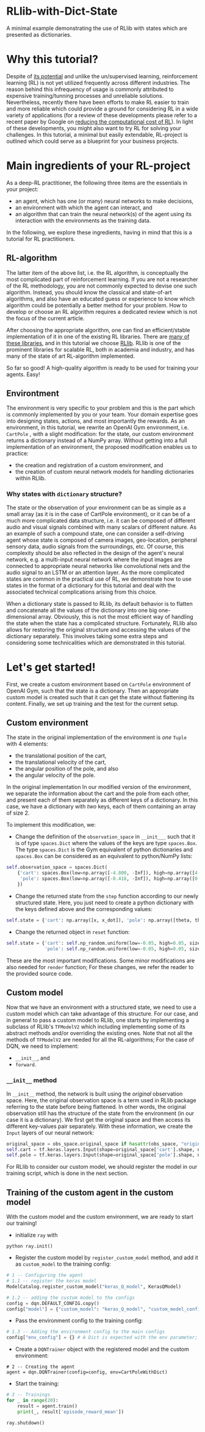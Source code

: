 # RLlib-with-Dict-State
A minimal example demonstrating the use of RLlib with states which are presented as dictionaries. 

# Why this tutorial?

Despite of
[its potential](https://www.sciencedirect.com/science/article/pii/S0004370221000862) and unlike the un/supervised 
learning, reinforcement learning (RL) is not yet utilized frequently across different industries. The reason behind this infrequency
of usage is commonly attributed to expensive training/tunning processes and unreliable solutions. Nevertheless, recently
there have been efforts to make RL easier to train and  more reliable which could provide a ground for considering RL in 
a wide variety of applications (for a review of these developments please refer to 
a recent paper by Google on 
[reducing the computational cost of RL](https://ai.googleblog.com/2021/07/reducing-computational-cost-of-deep.html)). 
In light of these developments, you might also want to try RL for solving your challenges. In this tutorial, a minimal but 
easily extendable, RL-project is outlined which could serve as a blueprint for your business projects. 

# Main ingredients of your RL-project
As a  deep-RL practitioner, the following three items are the essentials in your project:

* an agent, which has one (or many) neural networks to make decisions,
* an environment with which the agent can interact, and
* an algorithm that can train the neural network(s) of the agent using its interaction with the environments as the 
training data.

In the following, we explore these ingredients, having in mind that this is a tutorial for RL practitioners.
## RL-algorithm
The latter item of the above list, i.e. the RL algorithm, is conceptually the most complicated part of reinforcement learning. If you are not a researcher of the RL methodology, you are not commonly expected to
devise one such algorithm. Instead, you should know the classical and state-of-art algorithms, and also have an
educated guess or experience to know which algorithm could be potentially a better method for your problem. 
How to develop or choose an RL algorithm requires a dedicated review which is not the focus of the current article. 

After choosing the appropriate algorithm, one can find an efficient/stable implementation of it in one of the existing RL 
libraries. There are [many of these libraries](https://neptune.ai/blog/the-best-tools-for-reinforcement-learning-in-python),
and  in this tutorial we choose [RLlib](https://docs.ray.io/en/master/rllib.html). 
RLlib is one of the prominent libraries for scalable RL, both in academia and industry, and has many of the state of art
RL-algorithm implemented. 

So far so good! A high-quality algorithm is ready to be used for training your agents. Easy!

## Environtment
The environment is very specific to your problem and this is the part which is commonly implemented by you or your team.
Your domain expertise goes into designing states, actions, and most importantly the rewards. As an environment,
in this tutorial, we rewrite an OpenAI Gym environment, i.e. ```CartPole``` , with a slight modification: for the
state, our custom environment returns a dictionary instead of a NumPy array. Without getting into a full implementation
of an environment, the proposed modification enables us to practice:

* the creation and registration of a custom environment, and
* the creation of custom neural network models for handling dictionaries within RLlib. 

### Why states with ```dictionary``` structure?

The state or the observation of your environment can be as simple as a small
array (as it is in the case of CartPole environment), or it can be of a much more
complicated data structure, i.e. it can be composed of different audio and visual signals combined 
with many scalars of different nature. As an example of such a compound state, one can consider a self-driving agent 
whose state is composed of camera images, geo-location, peripheral sensory data, audio signals from the
surroundings, etc. Of course, this complexity should be also reflected in the design of the agent's neural
network, e.g. a multi-input neural network where the input images are connected to appropriate neural networks like 
convolutional nets and the audio signal to an LSTM or an attention layer. As the more complicated states are common in 
the practical use of RL, we demonstrate how to use states in the format of a dictionary for this tutorial and deal with the 
associated technical complications arising from this choice.

When a dictionary state is passed to RLlib, its default behavior is to flatten and concatenate all the values of the
dictionary into one big one-dimensional array. Obviously, this is not the most efficient way of handling
the state when the state has a complicated structure. Fortunately, RLlib also allows for restoring the original 
structure and accessing the values of the dictionary separately. This involves taking some extra steps and considering 
some technicalities which are demonstrated in this 
tutorial.

# Let's get started!

First, we create a custom environment based on ```CartPole``` environment of OpenAI Gym, such that the state is a 
dictionary. Then an appropriate custom model is created such that it can get the state without flattening its content. 
Finally, we set up training and the test for the current setup.

## Custom environment
The state in the original implementation of the environment is _one_ ```Tuple``` with 4 elements:
* the translational position of the cart,
* the translational velocity of the cart,
* the angular position of the pole, and also
* the angular velocity of the pole.

In the original implementation In our modified version of the environment, we separate the information about the cart
and the pole from each other, and present each of them separately as different keys of a dictionary. In this case, we
have a dictionary with _two_ keys, each of them containing an array of size 2.

To implement this modification, we:
* Change the definition of the ```observation_space``` in ```__init___``` such that it is of type ```spaces.Dict``` 
  where the values of the keys are type ```spaces.Box```. The type ```spaces.Dict``` is the Gym equivalent of python 
dictionaries and ```spaces.Box``` can be considered as an equivalent to python/NumPy lists: 
```python
self.observation_space = spaces.Dict(
    {'cart': spaces.Box(low=np.array([-4.800, -Inf]), high=np.array([4.800, Inf]), shape=(2,), dtype=np.float),
     'pole': spaces.Box(low=np.array([-0.418, -Inf]), high=np.array([0.418, Inf]), shape=(2,), dtype=np.float)
    })
```
* Change the returned state from the ```step``` function according to our newly structured state. Here, you just need 
to create a python dictionary with the keys defined above and the corresponding values:
```python
self.state = {'cart': np.array([x, x_dot]), 'pole': np.array([theta, theta_dot])}
```
* Change the returned object in ```reset``` function:
```python
self.state = {'cart': self.np_random.uniform(low=-0.05, high=0.05, size=(2,)),
              'pole': self.np_random.uniform(low=-0.05, high=0.05, size=(2,))}
```
These are the most important modifications. Some minor modifications are also needed for ```render``` function; For 
these changes, we refer the reader to the provided source code. 

## Custom model
Now that we have an environment with a structured state, we need to use a custom model which can take 
advantage of this structure. For our case, and in general to pass a custom model to RLlib, one 
starts by implementing a subclass of RLlib's ```TFModelV2``` which including implementing some of its abstract methods 
and/or overriding the
existing ones. Note that not all the methods of ```TFModelV2``` are needed for all the RL-algorithms; For the case of 
DQN, we need to implement:
* ```__init__```, and 
* ```forward```. 

### ```__init__``` method
In ```__init__``` method, the network is built using the _original_ observation space. Here, the original observation 
space is a term used in RLlib package referring to the state before being flattened. In other words, the original 
observation still has the structure of the state from the environment (in our case it is a dictionary). We first get
the original space and then access its different key-values pair separately. With these information, we create the
```Input``` layers of our neural network:
```python
original_space = obs_space.original_space if hasattr(obs_space, "original_space") else obs_space
self.cart = tf.keras.layers.Input(shape=original_space['cart'].shape, name="cart")
self.pole = tf.keras.layers.Input(shape=original_space['pole'].shape, name="pole")
```

For RLlib to consider our custom model, we should register the model in our training script, which is done in the next 
section.

## Training of the custom agent in the custom model

With the custom model and the custom environment, we are ready to start our training!

* initialize ```ray``` with

```python ray.init()```

* Register the custom model by ```register_custom_model``` method, and add it as ```custom_model``` to the training 
config: 

```python
# 1 -- Configuring the agent
# 1.1 -- register the keras model
ModelCatalog.register_custom_model("keras_Q_model", KerasQModel)

# 1.2 -- adding the custom model to the configs
config = dqn.DEFAULT_CONFIG.copy()
config["model"] = {"custom_model": "keras_Q_model", "custom_model_config": {}}
```
* Pass the environment config to the training config:
```python
# 1.3 -- Adding the environment config to the main configs
config["env_config"] = {} # A Dict is expected with the env parameter; in our case env doesn't have any configurations.
```
* Create a ```DQNTrainer``` object with the registered model and the custom environment:
```
# 2 -- Creating the agent
agent = dqn.DQNTrainer(config=config, env=CartPoleWithDict)
```
* Start the training:
```python
# 3 -- Trainings
for _ in range(20):
    result = agent.train()
    print(_, result['episode_reward_mean'])

ray.shutdown()
```
